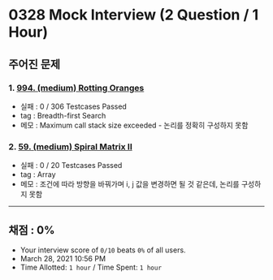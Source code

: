 # 0328 Mock Interview (2 Question / 1 Hour)

## 주어진 문제

### 1. [994. (medium) Rotting Oranges](https://leetcode.com/problems/rotting-oranges/)

- 실패 : 0 / 306 Testcases Passed
- tag : Breadth-first Search
- 메모 : Maximum call stack size exceeded - 논리를 정확히 구성하지 못함

### 2. [59. (medium) Spiral Matrix II](https://leetcode.com/problems/spiral-matrix-ii/)

- 실패 : 0 / 20 Testcases Passed
- tag : Array
- 메모 : 조건에 따라 방향을 바꿔가며 i, j 값을 변경하면 될 것 같은데, 논리를 구성하지 못함

---

## 채점 : 0%

- Your interview score of `0/10` beats `0%` of all users.
- March 28, 2021 10:56 PM
- Time Allotted: `1 hour` / Time Spent: `1 hour`
